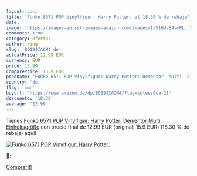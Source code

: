 ```yaml
---
layout: post
title: 'Funko 6571 POP Vinylfigur: Harry Potter: al 18.30 % de rebaja'
date: 
image: 'https://images-eu.ssl-images-amazon.com/images/I/51GdvS4vmRL._SL200_.jpg'
comments: true
category: ofertas
author: ring
slug: 'B019JIACM4-de'
actualPrice: 12.99 EUR
currency: EUR
price: 12.99
comparePrice: 15.9 EUR
prodname: 'Funko 6571 POP Vinylfigur: Harry Potter: Dementor  Multi  Einheitsgröße'
country: 'de'
flag: '🇩🇪'
buyurl: 'https://www.amazon.de/dp/B019JIACM4/?tag=tolees0ca-21'
descuento: '18.30'
average: '12.99'
---
```


Tienes [Funko 6571 POP Vinylfigur: Harry Potter: Dementor  Multi  Einheitsgröße](https://www.amazon.de/dp/B019JIACM4/?tag=tolees0ca-21) con precio final de  12.99 EUR (original: 15.9 EUR) (18.30 %  de rebaja) aqui!

[![Funko 6571 POP Vinylfigur: Harry Potter:](https://images-eu.ssl-images-amazon.com/images/I/51GdvS4vmRL._SL200_.jpg)](https://www.amazon.de/dp/B019JIACM4/?tag=tolees0ca-21)

🔎:


[Comprar!!!](https://www.amazon.de/dp/B019JIACM4/?tag=tolees0ca-21)

